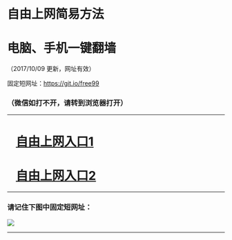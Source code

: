 ﻿# 自由上网简易方法

# 电脑、手机一键翻墙

（2017/10/09 更新，网址有效）

固定短网址：https://git.io/free99

### （微信如打不开，请转到浏览器打开）


***





# &nbsp;&nbsp; <a href="http://ft40509334.fwq-tz-1001.info/fwqtz01.html?t=100900117002 " target="_blank">自由上网入口1</a>
# &nbsp;&nbsp; <a href="http://ft2374219119.fwq-tz-1002.info/fwqtz02.html?t=100900123029 " target="_blank">自由上网入口2</a>
***

### 请记住下图中固定短网址：

<img src="https://s3-us-west-2.amazonaws.com/fwq-1001/yjfq-20170905okok.png" /> 


***

